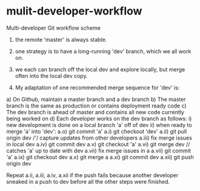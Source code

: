 # mulit-developer-workflow
Multi-developer Git workflow scheme


1) the remote 'master' is always stable.
2) one strategy is to have a long-running 'dev' branch, which we all work on.
3) we each can branch off the local dev and explore locally, but merge often into the local dev copy.

4) My adaptation of one recommended merge sequence for 'dev' is:

a) On Github, maintain a master branch and a dev branch
b) The master branch is the same as production or contains deployment ready code
c) The dev branch is ahead of master and contains all new code currently being worked on
d) Each developer works on the dev branch as follows:
    i) new development is done on a local branch 'a' off of dev
   ii) when ready to merge 'a' into 'dev':
        a.o) git commit 'a'
        a.i) git checkout 'dev'
        a.ii) git pull origin dev /'/ capture updates from other developers
        a.iii) fix merge issues in local dev
        a.iv) git commit dev
        a.v)  git checkout 'a'
        a.vi) git merge dev // catches 'a' up to date with dev
        a.vii) fix merge issues in a
        a.vii) git commit 'a'
        a.ix) git checkout dev
        a.x) git merge a
        a.xi) git commit dev
        a.xii) git push origin dev

Repeat a.ii, a.iii, a.iv, a.xii if the push fails because another developer sneaked in a push to dev before all the other steps were finished.
